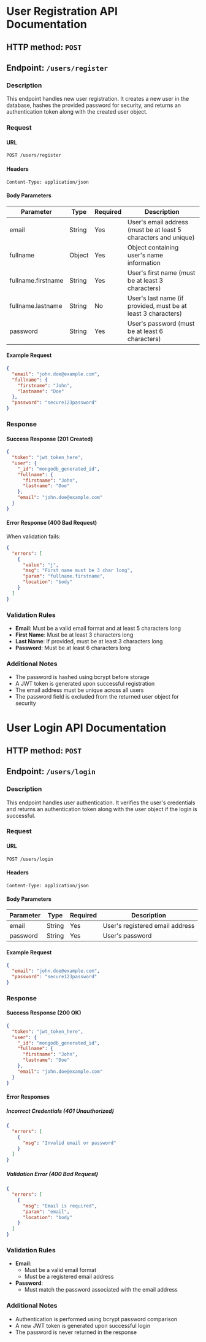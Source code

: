 # User Registration API Documentation

## HTTP method: `POST`
## Endpoint: `/users/register`



### Description
This endpoint handles new user registration. It creates a new user in the database, hashes the provided password for security, and returns an authentication token along with the created user object.

### Request

#### URL
```
POST /users/register
```

#### Headers
```
Content-Type: application/json
```

#### Body Parameters
| Parameter | Type | Required | Description |
|-----------|------|----------|-------------|
| email | String | Yes | User's email address (must be at least 5 characters and unique) |
| fullname | Object | Yes | Object containing user's name information |
| fullname.firstname | String | Yes | User's first name (must be at least 3 characters) |
| fullname.lastname | String | No | User's last name (if provided, must be at least 3 characters) |
| password | String | Yes | User's password (must be at least 6 characters) |

#### Example Request
```json
{
  "email": "john.doe@example.com",
  "fullname": {
    "firstname": "John",
    "lastname": "Doe"
  },
  "password": "secure123password"
}
```

### Response

#### Success Response (201 Created)
```json
{
  "token": "jwt_token_here",
  "user": {
    "_id": "mongodb_generated_id",
    "fullname": {
      "firstname": "John",
      "lastname": "Doe"
    },
    "email": "john.doe@example.com"
  }
}
```

#### Error Response (400 Bad Request)
When validation fails:
```json
{
  "errors": [
    {
      "value": "j",
      "msg": "First name must be 3 char long",
      "param": "fullname.firstname",
      "location": "body"
    }
  ]
}
```

### Validation Rules
- **Email**: Must be a valid email format and at least 5 characters long
- **First Name**: Must be at least 3 characters long
- **Last Name**: If provided, must be at least 3 characters long
- **Password**: Must be at least 6 characters long

### Additional Notes
- The password is hashed using bcrypt before storage
- A JWT token is generated upon successful registration
- The email address must be unique across all users
- The password field is excluded from the returned user object for security



# User Login API Documentation

## HTTP method: `POST`
## Endpoint: `/users/login`

### Description
This endpoint handles user authentication. It verifies the user's credentials and returns an authentication token along with the user object if the login is successful.

### Request

#### URL
```
POST /users/login
```

#### Headers
```
Content-Type: application/json
```

#### Body Parameters
| Parameter | Type | Required | Description |
|-----------|------|----------|-------------|
| email | String | Yes | User's registered email address |
| password | String | Yes | User's password |

#### Example Request
```json
{
  "email": "john.doe@example.com",
  "password": "secure123password"
}
```

### Response

#### Success Response (200 OK)
```json
{
  "token": "jwt_token_here",
  "user": {
    "_id": "mongodb_generated_id",
    "fullname": {
      "firstname": "John",
      "lastname": "Doe"
    },
    "email": "john.doe@example.com"
  }
}
```

#### Error Responses

##### Incorrect Credentials (401 Unauthorized)
```json
{
  "errors": [
    {
      "msg": "Invalid email or password"
    }
  ]
}
```

##### Validation Error (400 Bad Request)
```json
{
  "errors": [
    {
      "msg": "Email is required",
      "param": "email",
      "location": "body"
    }
  ]
}
```

### Validation Rules
- **Email**: 
  - Must be a valid email format
  - Must be a registered email address
- **Password**:
  - Must match the password associated with the email address

### Additional Notes
- Authentication is performed using bcrypt password comparison
- A new JWT token is generated upon successful login
- The password is never returned in the response








<!-- I am tired of adding all these docs, as no one will be reading this  -->